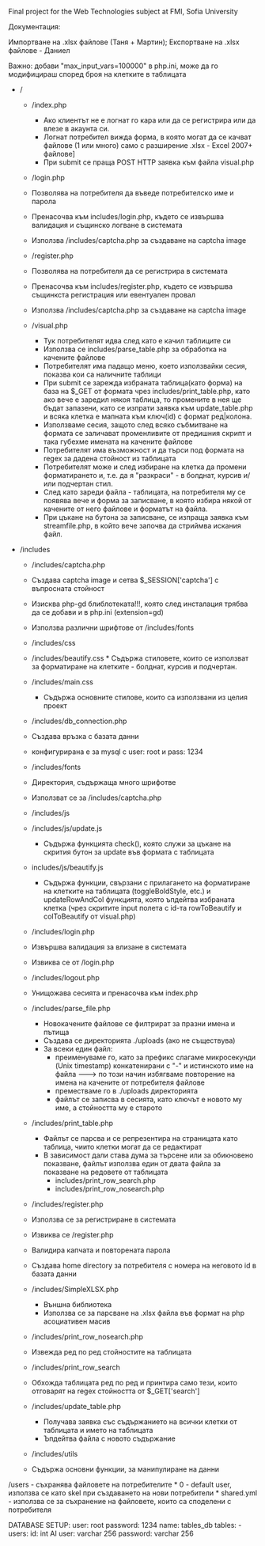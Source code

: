 Final project for the Web Technologies subject at FMI, Sofia University

Документация:

Импортване на .xlsx файлове (Таня + Мартин); Експортване на .xlsx файлове - Даниел

Важно: добави "max_input_vars=100000" в php.ini, може да го модифицираш според броя на клетките в таблицата

* /
    * /index.php
        * Ако клиентът не е логнат го кара или да се регистрира или да влезе в акаунта си.
        * Логнат потребител вижда форма, в която могат да се качват файлове (1 или много) само с разширение .xlsx - Excel 2007+ файлове]
        * При submit се праща POST HTTP заявка към файла visual.php

    * /login.php
	* Позволява на потребителя да въведе потребителско име и парола
	* Пренасочва към includes/login.php, където се извършва валидация и същинско логване в системата
	* Използва /includes/captcha.php за създаване на captcha image

    * /register.php
	* Позволява на потребителя да се регистрира в системата
	* Пренасочва към includes/register.php, където се извършва същинкста регистрация или евентуален провал
	* Използва /includes/captcha.php за създаване на captcha image
	
    * /visual.php
        * Тук потребителят идва след като е качил таблиците си
        * Използва се includes/parse_table.php за обработка на качените файлове
        * Потребителят има падащо меню, което използвайки сесия, показва кои са наличните таблици
        * При submit се зарежда избраната таблица(като форма) на база на $_GET от формата чрез includes/print_table.php, като ако вече е заредил някоя таблица, то промените в нея ще бъдат запазени, като се изпрати заявка към update_table.php и всяка клетка е мапната към ключ(id) с формат ред|колона.
        * Използваме сесия, защото след всяко събмитване на формата се заличават променливите от предишния скрипт и така губехме имената на качените файлове
	    * Потребителят има възможност и да търси под формата на regex за дадена стойност из таблицата
        * Потребителят може и след избиране на клетка да промени форматирането и, т.е. да я "разкраси" - в болднат, курсив и/или подчертан стил.
        * След като зареди файла - таблицата, на потребителя му се появява вече и форма за записване, в която избира някой от качените от него файлове и форматът на файла. 
        * При цъкане на бутона за записване, се изпраща заявка към streamfile.php, в който вече започва да стриймва искания файл.

* /includes
   * /includes/captcha.php
	* Създава captcha image и сетва $_SESSION['captcha'] с въпросната стойност
	* Изисква php-gd блиблотеката!!!, която след инсталация трябва да се добави и в php.ini (extension=gd)
	* Използва различни шрифтове от /includes/fonts
 
   * /includes/css
   	* /includes/beautify.css
            * Съдържа стиловете, които се използват за форматиране на клетките - болднат, курсив и подчертан.
	* /includes/main.css
	    * Съдържа основните стилове, които са използвани из целия проект

   * /includes/db_connection.php
	* Създава връзка с базата данни
	* конфигурирана е за mysql с user: root и pass: 1234

   * /includes/fonts
	* Директория, съдържаща много шрифотве
	* Използват се за /includes/captcha.php	

   * /includes/js
	* /includes/js/update.js
	    * Съдържа функцията check(), която служи за цъкане на скрития бутон за update във формата с таблицата

	* includes/js/beautify.js
	    * Съдържа функции, свързани с прилагането на форматиране на клетките на таблицата (toggleBoldStyle, etc.) и updateRowAndCol функцията, която ъпдейтва избраната клетка (чрез скритите input полета с id-та rowToBeautify и colToBeautify от visual.php)

    * /includes/login.php
	* Извършва валидация за влизане в системата
	* Извиква се от /login.php 

   * /includes/logout.php
	* Унищожава сесията и пренасочва към index.php

    * /includes/parse_file.php
        * Новокачените файлове се филтрират за празни имена и пътища
        * Създава се директорията ./uploads (ако не съществува)
        * За всеки един файл:
            * преименуваме го, като за префикс слагаме микросекунди (Unix timestamp) конкатенирани с "-" и истинското име на файла ---> по този начин избягваме повторение на имена на качените от потребителя файлове
            * преместваме го в ./uploads директорията
            * файлът се записва в сесията, като ключът е новото му име, а стойността му е старото

    * /includes/print_table.php
        * Файлът се парсва и се репрезентира на страницата като таблица, чиито клетки могат да се редактират
	    * В зависимост дали става дума за търсене или за обикновено показване, файлът използва един от двата файла за показване на редовете от таблицата
		    - includes/print_row_search.php
		    - includes/print_row_nosearch.php

    * /includes/register.php
	* Използва се за регистриране в системата
	* Извиква се /register.php
	* Валидира капчата и повторената парола
	* Създава home directory за потребителя с номера на неговото id в базата данни

    * /includes/SimpleXLSX.php
        * Външна библиотека
        * Използва се за парсване на .xlsx файла във формат на php асоциативен масив

    * /includes/print_row_nosearch.php 
	* Извежда ред по ред стойностите на таблицата

    * /includes/print_row_search
	* Обхожда таблицата ред по ред и принтира само тези, които отговарят на regex стойността от $_GET['search']

    * /includes/update_table.php
        * Получава заявка със съдържанието на всички клетки от таблицата и името на таблицата
        * Ъпдейтва файла с новото съдържание

    * /includes/utils
	* Съдържа основни функции, за манипулиране на данни

/users - съхранява файловете на потребителите
	* 0 - default user, използва се като skel при създаването на нови потребители
	    * shared.yml - използва се за съхранение на файловете, които са споделени с потребителя

DATABASE SETUP:
user: root
password: 1234
name: tables_db
tables: 
	- users:
		id: int AI
		user: varchar 256
		password: varchar 256
